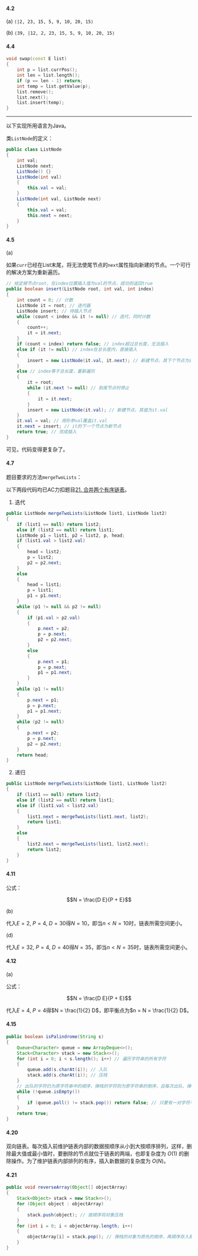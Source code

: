 #### 4.2

(a) `⟨|2, 23, 15, 5, 9, 10, 20, 15⟩`

(b) `⟨39, |12, 2, 23, 15, 5, 9, 10, 20, 15⟩`

#### 4.4

```cpp
void swap(const E list)
{
	int p = list.currPos();
	int len = list.length();
	if (p == len - 1) return;
	int temp = list.getValue(p);
	list.remove();
	list.next();
	list.insert(temp);
}
```

---

以下实现所用语言为Java。

类`ListNode`的定义：

```java
public class ListNode
{
    int val;
    ListNode next;
    ListNode() {}
    ListNode(int val)
    {
	    this.val = val;
	}
    ListNode(int val, ListNode next)
    {
        this.val = val;
        this.next = next;
    }
}
```

#### 4.5

(a)

如果`curr`已经在List末尾，将无法使尾节点的`next`属性指向新建的节点。一个可行的解决方案为重新遍历。

```java
// 给定根节点root，在index位置插入值为val的节点，成功则返回true
public boolean insert(ListNode root, int val, int index)
{
	int count = 0; // 计数
	ListNode it = root; // 迭代器
	ListNode insert; // 待插入节点
	while (count < index && it != null) // 迭代，同时计数
	{
		count++;
		it = it.next;
	}
	if (count < index) return false; // index超过总长度，无法插入
	else if (it != null) // index在总长度内，直接插入
	{
		insert = new ListNode(it.val, it.next); // 新建节点，其下个节点为it.next，其值为it.val（即用it的数据覆盖新节点）
	}
	else // index等于总长度，重新遍历
	{
		it = root;
		while (it.next != null) // 到尾节点时停止
		{
			it = it.next;
		}
		insert = new ListNode(it.val); // 新建节点，其值为it.val
	}
	it.val = val; // 用形参val覆盖it.val
	it.next = insert; // it的下一个节点为新节点
	return true; // 完成插入
}
```

可见，代码变得更复杂了。

#### 4.7

题目要求的方法`mergeTwoLists`：

以下两段代码均已AC力扣题目[21. 合并两个有序链表](https://leetcode.cn/problems/merge-two-sorted-lists/)。

1. 迭代

```java
public ListNode mergeTwoLists(ListNode list1, ListNode list2)
{
	if (list1 == null) return list2;
	else if (list2 == null) return list1;
	ListNode p1 = list1, p2 = list2, p, head;
	if (list1.val > list2.val)
	{
		head = list2;
		p = list2;
		p2 = p2.next;
	}
	else
	{
		head = list1;
		p = list1;
		p1 = p1.next;
	}
	while (p1 != null && p2 != null)
	{
		if (p1.val > p2.val)
		{
			p.next = p2;
			p = p.next;
			p2 = p2.next;
		}
		else
		{
			p.next = p1;
			p = p.next;
			p1 = p1.next;
		}
	}
	while (p1 != null)
	{
		p.next = p1;
		p = p.next;
		p1 = p1.next;
	}
	while (p2 != null)
	{
		p.next = p2;
		p = p.next;
		p2 = p2.next;
	}
	return head;
}
```

2. 递归

```java
public ListNode mergeTwoLists(ListNode list1, ListNode list2)
{
	if (list1 == null) return list2;
	else if (list2 == null) return list1;
	else if (list1.val < list2.val)
	{
		list1.next = mergeTwoLists(list1.next, list2);
		return list1;
	}
	else
	{
		list2.next = mergeTwoLists(list1, list2.next);
		return list2;
	}
}
```

#### 4.11

公式：

$$N = \frac{D E}{P + E}$$

(b)

代入$E = 2$, $P = 4$, $D = 30$得$N = 10$，即当$n < N = 10$时，链表所需空间更小。

(d)

代入$E = 32$, $P = 4$, $D = 40$得$N = 35$，即当$n < N = 35$时，链表所需空间更小。

#### 4.12

(a)

公式：

$$N = \frac{D E}{P + E}$$

代入$E = 4$, $P = 4$得$N = \frac{1}{2} D$，即平衡点为$n = N = \frac{1}{2} D$。

#### 4.15

```java
public boolean isPalindrome(String s)
{
	Queue<Character> queue = new ArrayDeque<>();
	Stack<Character> stack = new Stack<>();
	for (int i = 0; i < s.length(); i++) // 遍历字符串的所有字符
	{
		queue.add(s.charAt(i)); // 入队
		stack.add(s.charAt(i)); // 压栈
	}
	// 出队的字符仍为原字符串中的顺序，弹栈的字符则为原字符串的倒序，且每次出队、弹栈的字符位置关于字符串的中心轴对称，可由此判断字符串是否为回文
	while (!queue.isEmpty())
	{
		if (queue.poll() != stack.pop()) return false; // 只要有一对字符不同，即可返回false
	}
	return true;
}
```

#### 4.20

双向链表。每次插入前维护链表内部的数据按顺序从小到大按顺序排列，这样，删除最大值或最小值时，要删除的节点就位于链表的两端，也即复杂度为 $O(1)$ 的删除操作。为了维护链表内部排列的有序，插入新数据的复杂度为 $O(N)$。

#### 4.21

```java
public void reverseArray(Object[] objectArray)
{
	Stack<Object> stack = new Stack<>();
	for (Object object : objectArray)
	{
		stack.push(object); // 按顺序将对象压栈
	}
	for (int i = 0; i < objectArray.length; i++)
	{
		objectArray[i] = stack.pop(); // 弹栈的对象为原先的倒序，再顺序存入原数组，完成了对数组内对象的反转
	}
}
```